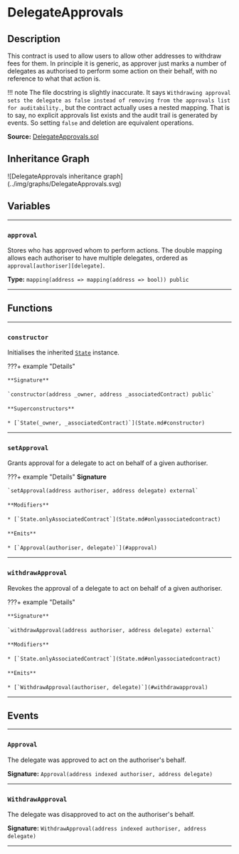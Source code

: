 # DelegateApprovals

## Description

This contract is used to allow users to allow other addresses to withdraw fees for them. In principle it is generic, as approver just marks a number of delegates as authorised to perform some action on their behalf, with no reference to what that action is.

!!! note
    The file docstring is slightly inaccurate. It says `Withdrawing approval sets the delegate as false instead of removing from the approvals list for auditability.`, but the contract actually uses a nested mapping. That is to say, no explicit approvals list exists and the audit trail is generated by events. So setting `false` and deletion are equivalent operations.

**Source:** [DelegateApprovals.sol](https://github.com/Synthetixio/synthetix/blob/master/contracts/DelegateApprovals.sol)

<section-sep />

## Inheritance Graph

<inheritance-graph>
    ![DelegateApprovals inheritance graph](../img/graphs/DelegateApprovals.svg)
</inheritance-graph>

<section-sep />

## Variables

---

### `approval`

Stores who has approved whom to perform actions. The double mapping allows each authoriser to have multiple delegates, ordered as `approval[authoriser][delegate]`.

**Type:** `mapping(address => mapping(address => bool)) public`

---

<section-sep />

## Functions

---

### `constructor`

Initialises the inherited [`State`](State.md) instance.

???+ example "Details"

    **Signature**
    
    `constructor(address _owner, address _associatedContract) public`

    **Superconstructors**

    * [`State(_owner, _associatedContract)`](State.md#constructor)

---

### `setApproval`

Grants approval for a delegate to act on behalf of a given authoriser.

???+ example "Details"
    **Signature**

    `setApproval(address authoriser, address delegate) external`

    **Modifiers**

    * [`State.onlyAssociatedContract`](State.md#onlyassociatedcontract)

    **Emits**

    * [`Approval(authoriser, delegate)`](#approval)

---

### `withdrawApproval`

Revokes the approval of a delegate to act on behalf of a given authoriser.

???+ example "Details"

    **Signature**
    
    `withdrawApproval(address authoriser, address delegate) external`
    
    **Modifiers**

    * [`State.onlyAssociatedContract`](State.md#onlyassociatedcontract)

    **Emits**

    * [`WithdrawApproval(authoriser, delegate)`](#withdrawapproval)

---

<section-sep />

## Events

---

### `Approval`

The delegate was approved to act on the authoriser's behalf.

**Signature:** `Approval(address indexed authoriser, address delegate)`

---

### `WithdrawApproval`

The delegate was disapproved to act on the authoriser's behalf.

**Signature:** `WithdrawApproval(address indexed authoriser, address delegate)`

---

<section-sep />
